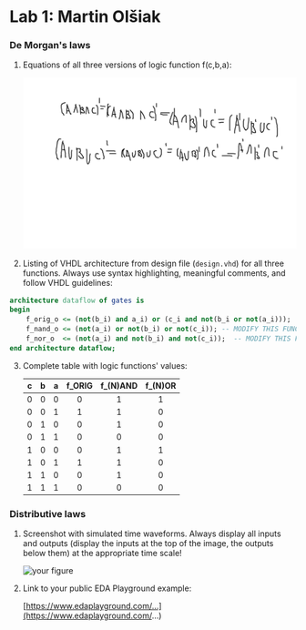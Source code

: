 # Lab 1: Martin Olšiak

### De Morgan's laws

1. Equations of all three versions of logic function f(c,b,a):

   ![Logic function](images/equations.png)

2. Listing of VHDL architecture from design file (`design.vhd`) for all three functions. Always use syntax highlighting, meaningful comments, and follow VHDL guidelines:

```vhdl
architecture dataflow of gates is
begin
    f_orig_o <= (not(b_i) and a_i) or (c_i and not(b_i or not(a_i)));
    f_nand_o <= (not(a_i) or not(b_i) or not(c_i)); -- MODIFY THIS FUNCTION
    f_nor_o  <= (not(a_i) and not(b_i) and not(c_i));  -- MODIFY THIS FUNCTION
end architecture dataflow;
```

3. Complete table with logic functions' values:

   | **c** | **b** |**a** | **f_ORIG** | **f_(N)AND** | **f_(N)OR** |
   | :-: | :-: | :-: | :-: | :-: | :-: |
   | 0 | 0 | 0 | 0 | 1 | 1 |
   | 0 | 0 | 1 | 1 | 1 | 0 |
   | 0 | 1 | 0 | 0 | 1 | 0 |
   | 0 | 1 | 1 | 0 | 0 | 0 |
   | 1 | 0 | 0 | 0 | 1 | 1 |
   | 1 | 0 | 1 | 1 | 1 | 0 |
   | 1 | 1 | 0 | 0 | 1 | 0 |
   | 1 | 1 | 1 | 0 | 0 | 0 |



### Distributive laws

1. Screenshot with simulated time waveforms. Always display all inputs and outputs (display the inputs at the top of the image, the outputs below them) at the appropriate time scale!

   ![your figure]()

2. Link to your public EDA Playground example:

   [https://www.edaplayground.com/...](https://www.edaplayground.com/...)